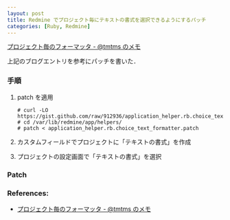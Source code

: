 ```yaml
---
layout: post
title: Redmine でプロジェクト毎にテキストの書式を選択できるようにするパッチ
categories: [Ruby, Redmine]
---
```


[プロジェクト毎のフォーマッタ - @tmtms のメモ](http://d.hatena.ne.jp/tmtms/20100923/redmine_formatter)

上記のブログエントリを参考にパッチを書いた．

### 手順

1. patch を適用

       # curl -LO https://gist.github.com/raw/912936/application_helper.rb.choice_text_formatter.patch
       # cd /var/lib/redmine/app/helpers/
       # patch < application_helper.rb.choice_text_formatter.patch

2. カスタムフィールドでプロジェクトに「テキストの書式」を作成

3. プロジェクトの設定画面で「テキストの書式」を選択


### Patch

<script src="https://gist.github.com/912936.js?file=application_helper.rb.choice_text_formatter.patch"></script>


### References:

- [プロジェクト毎のフォーマッタ - @tmtms のメモ](http://d.hatena.ne.jp/tmtms/20100923/redmine_formatter)
